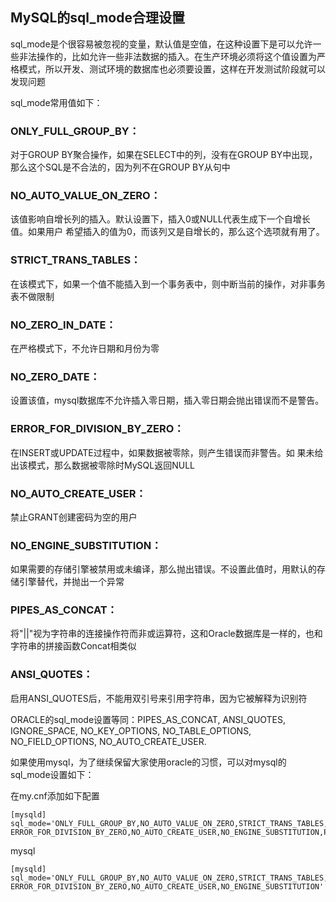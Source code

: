 ## MySQL的sql_mode合理设置
sql_mode是个很容易被忽视的变量，默认值是空值，在这种设置下是可以允许一些非法操作的，比如允许一些非法数据的插入。在生产环境必须将这个值设置为严格模式，所以开发、测试环境的数据库也必须要设置，这样在开发测试阶段就可以发现问题 
  
sql_mode常用值如下： 
### ONLY_FULL_GROUP_BY：
对于GROUP BY聚合操作，如果在SELECT中的列，没有在GROUP BY中出现，那么这个SQL是不合法的，因为列不在GROUP BY从句中

### NO_AUTO_VALUE_ON_ZERO：
该值影响自增长列的插入。默认设置下，插入0或NULL代表生成下一个自增长值。如果用户 希望插入的值为0，而该列又是自增长的，那么这个选项就有用了。

### STRICT_TRANS_TABLES：
在该模式下，如果一个值不能插入到一个事务表中，则中断当前的操作，对非事务表不做限制

### NO_ZERO_IN_DATE：
在严格模式下，不允许日期和月份为零

### NO_ZERO_DATE：
设置该值，mysql数据库不允许插入零日期，插入零日期会抛出错误而不是警告。

### ERROR_FOR_DIVISION_BY_ZERO：
在INSERT或UPDATE过程中，如果数据被零除，则产生错误而非警告。如 果未给出该模式，那么数据被零除时MySQL返回NULL

### NO_AUTO_CREATE_USER：
禁止GRANT创建密码为空的用户

### NO_ENGINE_SUBSTITUTION：
如果需要的存储引擎被禁用或未编译，那么抛出错误。不设置此值时，用默认的存储引擎替代，并抛出一个异常

### PIPES_AS_CONCAT：
将"||"视为字符串的连接操作符而非或运算符，这和Oracle数据库是一样的，也和字符串的拼接函数Concat相类似

### ANSI_QUOTES：
启用ANSI_QUOTES后，不能用双引号来引用字符串，因为它被解释为识别符

ORACLE的sql_mode设置等同：PIPES_AS_CONCAT, ANSI_QUOTES, IGNORE_SPACE, NO_KEY_OPTIONS, NO_TABLE_OPTIONS, NO_FIELD_OPTIONS, NO_AUTO_CREATE_USER.
 
如果使用mysql，为了继续保留大家使用oracle的习惯，可以对mysql的sql_mode设置如下：
 
在my.cnf添加如下配置
```
[mysqld]
sql_mode='ONLY_FULL_GROUP_BY,NO_AUTO_VALUE_ON_ZERO,STRICT_TRANS_TABLES,NO_ZERO_IN_DATE,NO_ZERO_DATE,
ERROR_FOR_DIVISION_BY_ZERO,NO_AUTO_CREATE_USER,NO_ENGINE_SUBSTITUTION,PIPES_AS_CONCAT,ANSI_QUOTES'
```

mysql

```
[mysqld]
sql_mode='ONLY_FULL_GROUP_BY,NO_AUTO_VALUE_ON_ZERO,STRICT_TRANS_TABLES,NO_ZERO_IN_DATE,NO_ZERO_DATE,
ERROR_FOR_DIVISION_BY_ZERO,NO_AUTO_CREATE_USER,NO_ENGINE_SUBSTITUTION'
```
